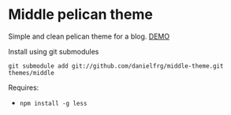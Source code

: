 Middle pelican theme
====================

Simple and clean pelican theme for a blog. [DEMO](http://danielfrg.github.io)

Install using git submodules

`git submodule add git://github.com/danielfrg/middle-theme.git themes/middle`

Requires:

- `npm install -g less`
